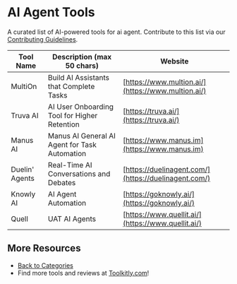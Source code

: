 # AI Agent Tools

A curated list of AI-powered tools for ai agent. Contribute to this list via our [Contributing Guidelines](https://github.com/ToolkitlyAI/awesome-ai-tools/blob/master/CONTRIBUTING.md).

| Tool Name | Description (max 50 chars) | Website |
|-----------|----------------------------|---------|
| MultiOn | Build AI Assistants that Complete Tasks | [https://www.multion.ai/](https://www.multion.ai/) |
| Truva AI | AI User Onboarding Tool for Higher Retention | [https://truva.ai/](https://truva.ai/) |
| Manus AI | Manus AI  General AI Agent for Task Automation | [https://www.manus.im](https://www.manus.im) |
| Duelin' Agents | Real-Time AI Conversations and Debates | [https://duelinagent.com/](https://duelinagent.com/) |
| Knowly AI | AI Agent Automation | [https://goknowly.ai/](https://goknowly.ai/) |
| Quell | UAT AI Agents | [https://www.quellit.ai/](https://www.quellit.ai/) |

## More Resources
- [Back to Categories](https://github.com/ToolkitlyAI/awesome-ai-tools/blob/master/README.md)
- Find more tools and reviews at [Toolkitly.com](https://toolkitly.com)!

